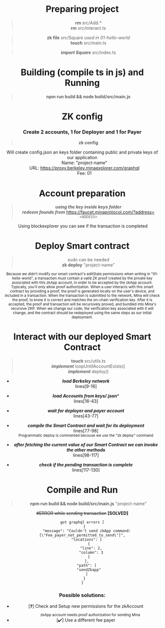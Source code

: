 <center>

# Preparing project
> **rm** src/Add.* \
**rm** src/interact.ts

> **zk file** src/Square *used in 01-hello-world* \
**touch** src/main.ts 

> ***import Square*** src/index.ts 

# Building (compile ts in js) and Running
> **npm run build && node build/src/main.js**

# ZK config
### Create 2 accounts, 1 for Deployer and 1 for Payer
> **zk config**

Will create config.json an keys folder containing public and private keys of our application \
&emsp;Name: "project-name" \
&emsp;URL: https://proxy.berkeley.minaexplorer.com/graphql \
&emsp;Fee: 01

# Account preparation
> ***using the key inside keys folder*** \
  ***redeem founds from*** https://faucet.minaprotocol.com/?address= ```<ADDESS>```
  
&nbsp;Using blockexplorer you can see if the transaction is completed

# Deploy Smart contract
> sudo can be needed \
  **zk deploy** "project-name" 
<sub>
Because we didn't modify our smart contract's editState permissions when writing in "01-hello-world", a transaction must contain a valid ZK proof created by the private key associated with this zkApp account, in order to be accepted by the zkApp account. Typically, you'll only allow proof authorization. 
When a user interacts with this smart contract by providing a proof, the proof is generated locally on the user's device, and included in a transaction. When the transaction is submitted to the network, Mina will check the proof, to know it is correct and matches the on-chain verification key. After it is accepted, the proof and transaction will be recursively proved, and bundled into Mina's recursive ZKP.
When we change our code, the verification key associated with it will change, and the contract should be redeployed using the same steps as our initial deployment.
</sub>

# Interact with our deployed Smart Contract
> **touch** src/utils.ts \
  ***implement*** loopUntilAccountExists() \
  ***implement*** deploy() 
  
- ***load Berkeley network*** \
  lines[9-16]
- ***load Accounts from keys/*.json*** \
  lines[16-43]
- ***wait for deployer and payer account*** \
  lines[43-77]
- ***compile the Smart Contract and wait for its deployment*** \
  lines[77-98] \
  <sub>
  Programmatic deploy is commented becouse we use the "zk deploy" command
  </sub> 

- ***after fetching the current value of our Smart Contract we can invoke the other methods*** \
  lines[98-117]
- ***check if the pending transaction is complete*** \
  lines[117-130]

# Compile and Run
> **npm run build && node build/src/main.js** "project-name"

~~#ERROR while sending transaction~~ **[SOLVED]**
```
got graphql errors [
  {
    "message": "Couldn't send zkApp command: [\"Fee_payer_not_permitted_to_send\"]",
    "locations": [
      {
        "line": 2,
        "column": 3
      }
    ],
    "path": [
      "sendZkapp"
    ]
  }
]
```
### Possible solutions:
 * [:question:] Check and Setup new permissions for the zkAccount \
   &emsp;&emsp;<sub>zkApp account needs proof authorization for sending Mina</sub>
 * [:heavy_check_mark:] Use a different fee payer
</center>

